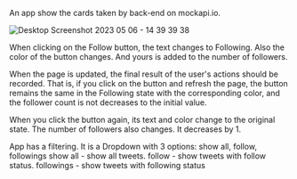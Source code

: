 An app show the cards taken by back-end on mockapi.io.

![Desktop Screenshot 2023 05 06 - 14 39 39 38](https://user-images.githubusercontent.com/103362175/236684918-db34b295-b9e4-4943-b29c-389d6cae6573.png)

When clicking on the Follow button, the text changes to Following. Also
the color of the button changes. And yours is added to the number of followers.

When the page is updated, the final result of the user's actions should be recorded. That is,
if you click on the button and refresh the page, the button remains the same
in the Following state with the corresponding color, and the follower count is not
decreases to the initial value.

When you click the button again, its text and color change to the original
state. The number of followers also changes. It decreases by 1.

App has a filtering. It is a Dropdown with 3 options: show all, follow, followings
show all - show all tweets.
follow - show tweets with follow status.
followings - show tweets with following status
